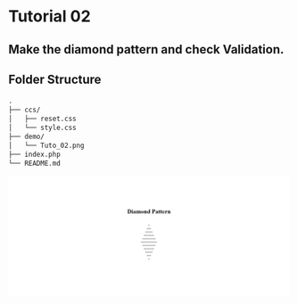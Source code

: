 # Tutorial 02
## Make the diamond pattern and check Validation.

## Folder Structure

```
.
├── ccs/
│   ├── reset.css
│   └── style.css
├── demo/
│   └── Tuto_02.png
├── index.php
└── README.md
```

![Tuto_02.png](demo/Tuto_02.png)